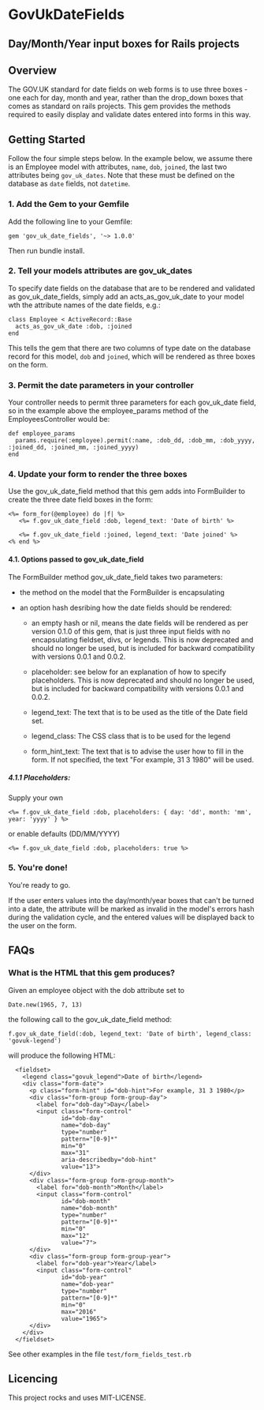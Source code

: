 # GovUkDateFields
## Day/Month/Year input boxes for Rails projects

## Overview

The GOV.UK standard for date fields on web forms is to use three boxes - one each for day, month and year, rather 
than the drop_down boxes that comes as standard on rails projects.  This gem provides the methods required to 
easily display and validate dates entered into forms in this way.


## Getting Started

Follow the four simple steps below.  In the example below, we assume there is an Employee model with 
attributes, ```name```, ```dob```, ```joined```, the last two attributes being ```gov_uk_dates```.  Note 
that these must be defined on the database as ```date``` fields, not ```datetime```.

### 1. Add the Gem to your Gemfile

Add the following line to your Gemfile:

    gem 'gov_uk_date_fields', '~> 1.0.0'

Then run bundle install.


### 2. Tell your models attributes are gov_uk_dates

To specify date fields on the database that are to be rendered and validated as gov_uk_date_fields, 
simply add an acts_as_gov_uk_date to your model wth the attribute names of the date fields, e.g.:

    class Employee < ActiveRecord::Base
      acts_as_gov_uk_date :dob, :joined
    end

This tells the gem that there are two columns of type date on the database record for this model, ```dob``` and ```joined```, which will be rendered as three boxes on the form.



### 3. Permit the date parameters in your controller

Your controller needs to permit three parameters for each gov_uk_date field, so in the example above the 
employee_params method of the EmployeesController would be:

    def employee_params
      params.require(:employee).permit(:name, :dob_dd, :dob_mm, :dob_yyyy, :joined_dd, :joined_mm, :joined_yyyy)
    end


### 4. Update your form to render the three boxes

Use the gov_uk_date_field method that this gem adds into FormBuilder to create the three
date field boxes in the form:

    <%= form_for(@employee) do |f| %>
       <%= f.gov_uk_date_field :dob, legend_text: 'Date of birth' %>
   
       <%= f.gov_uk_date_field :joined, legend_text: 'Date joined' %>
    <% end %>

#### 4.1. Options passed to gov_uk_date_field

The FormBuilder method gov_uk_date_field takes two parameters:
  
  * the method on the model that the FormBuilder is encapsulating
  
  * an option hash desribing how the date fields should be rendered:
  
    - an empty hash or nil, means the date fields will be rendered as per version 0.1.0 of this gem, 
      that is just three input fields with no encapsulating fieldset, divs, or legends.  This is 
      now deprecated and should no longer be used, but is included for backward 
      compatibility with versions 0.0.1 and 0.0.2.
      
    - placeholder: see below for an explanation of how to specify placeholders.  This is now deprecated 
      and should no longer be used, but is included for backward compatibility with versions 0.0.1 and 0.0.2.
      
    - legend_text: The text that is to be used as the title of the Date field set.
    
    - legend_class: The CSS class that is to be used for the legend
    
    - form_hint_text: The text that is to advise the user how to fill in the form.  If not specified, 
      the text "For example, 31 3 1980" will be used.



##### 4.1.1 Placeholders:

  Supply your own

    <%= f.gov_uk_date_field :dob, placeholders: { day: 'dd', month: 'mm', year: 'yyyy' } %>

  or enable defaults (DD/MM/YYYY)

    <%= f.gov_uk_date_field :dob, placeholders: true %>

### 5.  You're done!

You're ready to go.

If the user enters values into the day/month/year boxes that can't be turned into a date, the attribute will be marked as 
invalid in the model's errors hash during the validation cycle, and the entered values will be displayed back to
the user on the form.


## FAQs

### What is the HTML that this gem produces?

Given an employee object with the dob attribute set to
  
    Date.new(1965, 7, 13)
  
the following call to the gov_uk_date_field method:

    f.gov_uk_date_field(:dob, legend_text: 'Date of birth', legend_class: 'govuk-legend')
    
will produce the following HTML:

      <fieldset>
        <legend class="govuk_legend">Date of birth</legend>
        <div class="form-date">
          <p class="form-hint" id="dob-hint">For example, 31 3 1980</p>
          <div class="form-group form-group-day">
            <label for="dob-day">Day</label>
            <input class="form-control" 
                   id="dob-day" 
                   name="dob-day" 
                   type="number" 
                   pattern="[0-9]*" 
                   min="0"
                   max="31" 
                   aria-describedby="dob-hint" 
                   value="13">
          </div>
          <div class="form-group form-group-month">
            <label for="dob-month">Month</label>
            <input class="form-control" 
                   id="dob-month" 
                   name="dob-month" 
                   type="number" 
                   pattern="[0-9]*" 
                   min="0" 
                   max="12" 
                   value="7">
          </div>
          <div class="form-group form-group-year">
            <label for="dob-year">Year</label>
            <input class="form-control" 
                   id="dob-year" 
                   name="dob-year" 
                   type="number" 
                   pattern="[0-9]*" 
                   min="0" 
                   max="2016" 
                   value="1965">
          </div>
        </div>
      </fieldset>



See other examples in the file `test/form_fields_test.rb
`
## Licencing

This project rocks and uses MIT-LICENSE.

